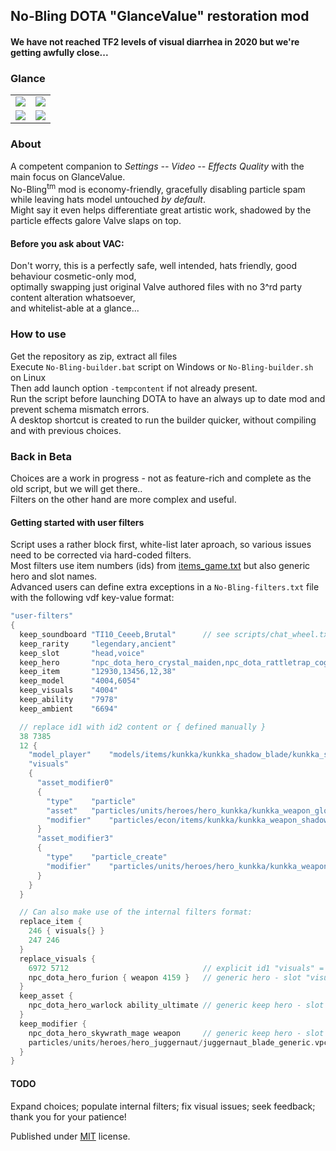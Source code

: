 ## No-Bling DOTA "GlanceValue" restoration mod  
#### We have not reached TF2 levels of visual diarrhea in 2020 but we're getting awfully close...  

### Glance  
<table>  
  <tr>  
    <td><img src="https://i.imgur.com/yeN2UfR.png"></td>  
    <td><img src="https://i.imgur.com/crjotHs.png"></td>  
  </tr>  
  <tr>  
    <td><img src="https://i.imgur.com/JShyXKs.png"></td>  
    <td><img src="https://i.imgur.com/vT1ihiw.png"></td>  
  </tr>  
</table>  

### About  
A competent companion to *Settings -- Video -- Effects Quality* with the main focus on GlanceValue.  
No-Bling<sup>tm</sup> mod is economy-friendly, gracefully disabling particle spam while leaving hats model untouched _by default_.  
Might say it even helps differentiate great artistic work, shadowed by the particle effects galore Valve slaps on top.  

#### Before you ask about VAC:  
Don't worry, this is a perfectly safe, well intended, hats friendly, good behaviour cosmetic-only mod,  
optimally swapping just original Valve authored files with no 3^rd party content alteration whatsoever,  
and whitelist-able at a glance...  

### How to use  
Get the repository as zip, extract all files  
Execute `No-Bling-builder.bat` script on Windows or `No-Bling-builder.sh` on Linux  
Then add launch option `-tempcontent` if not already present.  
Run the script before launching DOTA to have an always up to date mod and prevent schema mismatch errors.  
A desktop shortcut is created to run the builder quicker, without compiling and with previous choices.  

### Back in Beta  
Choices are a work in progress - not as feature-rich and complete as the old script, but we will get there..  
Filters on the other hand are more complex and useful.  

#### Getting started with user filters  
Script uses a rather block first, white-list later aproach, so various issues need to be corrected via hard-coded filters.  
Most filters use item numbers (ids) from [items_game.txt](https://github.com/SteamDatabase/GameTracking-Dota2/blob/master/game/dota/pak01_dir/scripts/items/items_game.txt) but also generic hero and slot names.   
Advanced users can define extra exceptions in a `No-Bling-filters.txt` file with the following vdf key-value format:  
``` cpp
"user-filters"
{
  keep_soundboard "TI10_Ceeeb,Brutal"      // see scripts/chat_wheel.txt
  keep_rarity     "legendary,ancient"
  keep_slot       "head,voice"
  keep_hero       "npc_dota_hero_crystal_maiden,npc_dota_rattletrap_cog"
  keep_item       "12930,13456,12,38"
  keep_model      "4004,6054"
  keep_visuals    "4004"
  keep_ability    "7978"
  keep_ambient    "6694"

  // replace id1 with id2 content or { defined manually }
  38 7385
  12 {
    "model_player"    "models/items/kunkka/kunkka_shadow_blade/kunkka_shadow_blade.vmdl"
    "visuals"
    {
      "asset_modifier0"
      {
        "type"    "particle"
        "asset"   "particles/units/heroes/hero_kunkka/kunkka_weapon_glow_ambient.vpcf"
        "modifier"    "particles/econ/items/kunkka/kunkka_weapon_shadow/kunkka_weapon_glow_shadow_ambient.vpcf"
      }
      "asset_modifier3"
      {
        "type"    "particle_create"
        "modifier"    "particles/units/heroes/hero_kunkka/kunkka_weapon_glow_ambient.vpcf"
      }
    }
  }

  // Can also make use of the internal filters format:
  replace_item {
    246 { visuals{} }
    247 246
  }
  replace_visuals {
    6972 5712                              // explicit id1 "visuals" = id2 "visuals"
    npc_dota_hero_furion { weapon 4159 }   // generic hero - slot "visuals"  = id2 "visuals"
  }
  keep_asset {
    npc_dota_hero_warlock ability_ultimate // generic keep hero - slot having "type" "particle"
  }
  keep_modifier {
    npc_dota_hero_skywrath_mage weapon     // generic keep hero - slot having "type" "particle_create"
    particles/units/heroes/hero_juggernaut/juggernaut_blade_generic.vpcf -
  }
}
```

#### TODO  
Expand choices; populate internal filters; fix visual issues; seek feedback;  thank you for your patience!  

Published under [MIT](LICENSE) license.  

